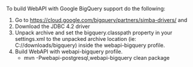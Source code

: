 To build WebAPI with Google BigQuery support do the following:
1. Go to https://cloud.google.com/bigquery/partners/simba-drivers/ and 
2. Download the JDBC 4.2 driver
3. Unpack archive and set the bigquery.classpath property in your settings.xml to the unpacked archive location (ie: C://downloads/bigquery) inside the webapi-bigquery profile.
4. Build WebAPI with webapi-bigquery profile. 
   * mvn -Pwebapi-postgresql,webapi-bigquery clean package
